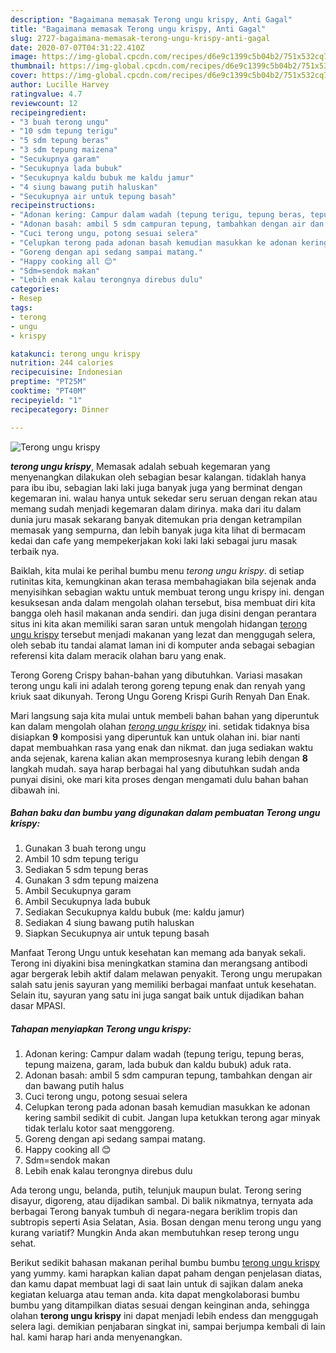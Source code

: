 ```yaml
---
description: "Bagaimana memasak Terong ungu krispy, Anti Gagal"
title: "Bagaimana memasak Terong ungu krispy, Anti Gagal"
slug: 2727-bagaimana-memasak-terong-ungu-krispy-anti-gagal
date: 2020-07-07T04:31:22.410Z
image: https://img-global.cpcdn.com/recipes/d6e9c1399c5b04b2/751x532cq70/terong-ungu-krispy-foto-resep-utama.jpg
thumbnail: https://img-global.cpcdn.com/recipes/d6e9c1399c5b04b2/751x532cq70/terong-ungu-krispy-foto-resep-utama.jpg
cover: https://img-global.cpcdn.com/recipes/d6e9c1399c5b04b2/751x532cq70/terong-ungu-krispy-foto-resep-utama.jpg
author: Lucille Harvey
ratingvalue: 4.7
reviewcount: 12
recipeingredient:
- "3 buah terong ungu"
- "10 sdm tepung terigu"
- "5 sdm tepung beras"
- "3 sdm tepung maizena"
- "Secukupnya garam"
- "Secukupnya lada bubuk"
- "Secukupnya kaldu bubuk me kaldu jamur"
- "4 siung bawang putih haluskan"
- "Secukupnya air untuk tepung basah"
recipeinstructions:
- "Adonan kering: Campur dalam wadah (tepung terigu, tepung beras, tepung maizena, garam, lada bubuk dan kaldu bubuk) aduk rata."
- "Adonan basah: ambil 5 sdm campuran tepung, tambahkan dengan air dan bawang putih halus"
- "Cuci terong ungu, potong sesuai selera"
- "Celupkan terong pada adonan basah kemudian masukkan ke adonan kering sambil sedikit di cubit. Jangan lupa ketukkan terong agar minyak tidak terlalu kotor saat menggoreng."
- "Goreng dengan api sedang sampai matang."
- "Happy cooking all 😊"
- "Sdm=sendok makan"
- "Lebih enak kalau terongnya direbus dulu"
categories:
- Resep
tags:
- terong
- ungu
- krispy

katakunci: terong ungu krispy 
nutrition: 244 calories
recipecuisine: Indonesian
preptime: "PT25M"
cooktime: "PT40M"
recipeyield: "1"
recipecategory: Dinner

---
```



![Terong ungu krispy](https://img-global.cpcdn.com/recipes/d6e9c1399c5b04b2/751x532cq70/terong-ungu-krispy-foto-resep-utama.jpg)

<b><i>terong ungu krispy</i></b>, Memasak adalah sebuah kegemaran yang menyenangkan dilakukan oleh sebagian besar kalangan. tidaklah hanya para ibu ibu, sebagian laki laki juga banyak juga yang berminat dengan kegemaran ini. walau hanya untuk sekedar seru seruan dengan rekan atau memang sudah menjadi kegemaran dalam dirinya. maka dari itu dalam dunia juru masak sekarang banyak ditemukan pria dengan ketrampilan memasak yang sempurna, dan lebih banyak juga kita lihat di bermacam kedai dan cafe yang mempekerjakan koki laki laki sebagai juru masak terbaik nya.

Baiklah, kita mulai ke perihal bumbu menu <i>terong ungu krispy</i>. di setiap rutinitas kita, kemungkinan akan terasa membahagiakan bila sejenak anda menyisihkan sebagian waktu untuk membuat terong ungu krispy ini. dengan kesuksesan anda dalam mengolah olahan tersebut, bisa membuat diri kita bangga oleh hasil makanan anda sendiri. dan juga disini dengan perantara situs ini kita akan memiliki saran saran untuk mengolah hidangan <u>terong ungu krispy</u> tersebut menjadi makanan yang lezat dan menggugah selera, oleh sebab itu tandai alamat laman ini di komputer anda sebagai sebagian referensi kita dalam meracik olahan baru yang enak.

Terong Goreng Crispy bahan-bahan yang dibutuhkan. Variasi masakan terong ungu kali ini adalah terong goreng tepung enak dan renyah yang kriuk saat dikunyah. Terong Ungu Goreng Krispi Gurih Renyah Dan Enak.


Mari langsung saja kita mulai untuk membeli bahan bahan yang diperuntuk kan dalam mengolah olahan <u><i>terong ungu krispy</i></u> ini. setidak tidaknya bisa disiapkan <b>9</b> komposisi yang diperuntuk kan untuk olahan ini. biar nanti dapat membuahkan rasa yang enak dan nikmat. dan juga sediakan waktu anda sejenak, karena kalian akan memprosesnya kurang lebih dengan <b>8</b> langkah mudah. saya harap berbagai hal yang dibutuhkan sudah anda punyai disini, oke mari kita proses dengan mengamati dulu bahan bahan dibawah ini.

<!--inarticleads1-->

##### Bahan baku dan bumbu yang digunakan dalam pembuatan Terong ungu krispy:

1. Gunakan 3 buah terong ungu
1. Ambil 10 sdm tepung terigu
1. Sediakan 5 sdm tepung beras
1. Gunakan 3 sdm tepung maizena
1. Ambil Secukupnya garam
1. Ambil Secukupnya lada bubuk
1. Sediakan Secukupnya kaldu bubuk (me: kaldu jamur)
1. Sediakan 4 siung bawang putih haluskan
1. Siapkan Secukupnya air untuk tepung basah


Manfaat Terong Ungu untuk kesehatan kan memang ada banyak sekali. Terong ini diyakini bisa meningkatkan stamina dan merangsang antibodi agar bergerak lebih aktif dalam melawan penyakit. Terong ungu merupakan salah satu jenis sayuran yang memiliki berbagai manfaat untuk kesehatan. Selain itu, sayuran yang satu ini juga sangat baik untuk dijadikan bahan dasar MPASI. 

<!--inarticleads2-->

##### Tahapan menyiapkan Terong ungu krispy:

1. Adonan kering: Campur dalam wadah (tepung terigu, tepung beras, tepung maizena, garam, lada bubuk dan kaldu bubuk) aduk rata.
1. Adonan basah: ambil 5 sdm campuran tepung, tambahkan dengan air dan bawang putih halus
1. Cuci terong ungu, potong sesuai selera
1. Celupkan terong pada adonan basah kemudian masukkan ke adonan kering sambil sedikit di cubit. Jangan lupa ketukkan terong agar minyak tidak terlalu kotor saat menggoreng.
1. Goreng dengan api sedang sampai matang.
1. Happy cooking all 😊
1. Sdm=sendok makan
1. Lebih enak kalau terongnya direbus dulu


Ada terong ungu, belanda, putih, telunjuk maupun bulat. Terong sering disayur, digoreng, atau dijadikan sambal. Di balik nikmatnya, ternyata ada berbagai Terong banyak tumbuh di negara-negara beriklim tropis dan subtropis seperti Asia Selatan, Asia. Bosan dengan menu terong ungu yang kurang variatif? Mungkin Anda akan membutuhkan resep terong ungu sehat. 

Berikut sedikit bahasan makanan perihal bumbu bumbu <u>terong ungu krispy</u> yang yummy. kami harapkan kalian dapat paham dengan penjelasan diatas, dan kamu dapat membuat lagi di saat lain untuk di sajikan dalam aneka kegiatan keluarga atau teman anda. kita dapat mengkolaborasi bumbu bumbu yang ditampilkan diatas sesuai dengan keinginan anda, sehingga olahan <b>terong ungu krispy</b> ini dapat menjadi lebih endess dan menggugah selera lagi. demikian penjabaran singkat ini, sampai berjumpa kembali di lain hal. kami harap hari anda menyenangkan.

